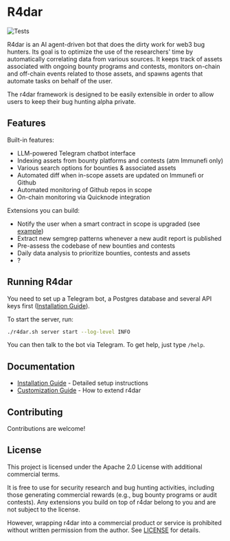 # R4dar

![Tests](https://github.com/[your-username]/r4dar/actions/workflows/tests.yml/badge.svg)

R4dar is an AI agent-driven bot that does the dirty work for web3 bug hunters. Its goal is to optimize the use of the researchers' time by automatically correlating data from various sources. It keeps track of assets associated with ongoing bounty programs and contests, monitors on-chain and off-chain events related to those assets, and spawns agents that automate tasks on behalf of the user.

The r4dar framework is designed to be easily extensible in order to allow users to keep their bug hunting alpha private.

## Features

Built-in features:

- LLM-powered Telegram chatbot interface
- Indexing assets from bounty platforms and contests (atm Immunefi only)
- Various search options for bounties & associated assets
- Automated diff when in-scope assets are updated on Immunefi or Github
- Automated monitoring of Github repos in scope
- On-chain monitoring via Quicknode integration

Extensions you can build:

- Notify the user when a smart contract in scope is upgraded (see [example](examples/proxy_contract_handler.py))
- Extract new semgrep patterns whenever a new audit report is published
- Pre-assess the codebase of new bounties and contests
- Daily data analysis to prioritize bounties, contests and assets
- ?

## Running R4dar

You need to set up a Telegram bot, a Postgres database and several API keys first ([Installation Guide](docs/installation.md)).

To start the server, run:

```bash
./r4dar.sh server start --log-level INFO
```

You can then talk to the bot via Telegram. To get help, just type `/help`.

## Documentation

- [Installation Guide](docs/installation.md) - Detailed setup instructions
- [Customization Guide](docs/customization.md) - How to extend r4dar

## Contributing

Contributions are welcome!

## License

This project is licensed under the Apache 2.0 License with additional commercial terms. 

It is free to use for security research and bug hunting activities, including those generating commercial rewards (e.g., bug bounty programs or audit contests). Any extensions you build on top of r4dar belong to you and are not subject to the license.

However, wrapping r4dar into a commercial product or service is prohibited without written permission from the author. See [LICENSE](LICENSE.txt) for details.
